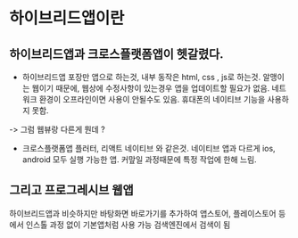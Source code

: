 # 하이브리드앱이란

## 하이브리드앱과 크로스플랫폼앱이 헷갈렸다.

- 하이브리드앱
  포장만 앱으로 하는것, 내부 동작은 html, css , js로 하는것.
  알맹이는 웹이기 때문에, 웹상에 수정사항이 있는경우 앱을 업데이트할 필요가 없음.
  네트워크 환경이 오프라인이면 사용이 안될수도 있음.
  휴대폰의 네이티브 기능을 사용하지 못함.

-> 그럼 웹뷰랑 다른게 뭔데 ?

- 크로스플랫폼앱
  플러터, 리액트 네이티브 와 같은것.
  네이티브 앱과 다르게 ios, android 모두 실행 가능한 앱.
  커맢일 과정때문에 특정 작업에 한해 느림.

## 그리고 프로그레시브 웹앱

하이브리드앱과 비슷하지만 바탕화면 바로가기를 추가하여 앱스토어, 플레이스토어 등에서 인스톨 과정 없이 기본앱처럼 사용 가능
검색엔진에서 검색이 됨
